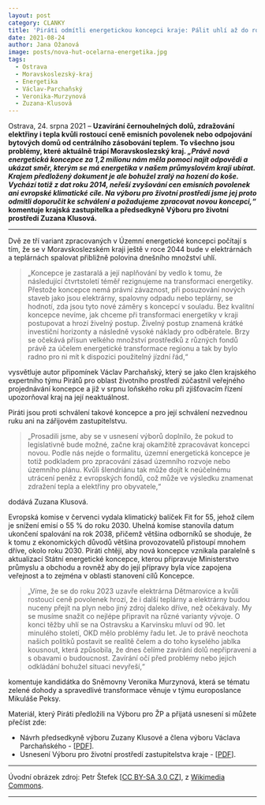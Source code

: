 ```yaml
---
layout: post
category: CLANKY
title: 'Piráti odmítli energetickou koncepci kraje: Pálit uhlí až do roku 2044 je nesmysl, řešme transformaci!'
date: 2021-08-24
author: Jana Ožanová
image: posts/nova-hut-ocelarna-energetika.jpg
tags:
  - Ostrava
  - Moravskoslezský-kraj
  - Energetika
  - Václav-Parchaňský
  - Veronika-Murzynová
  - Zuzana-Klusová
---
```


Ostrava, 24. srpna 2021 – **Uzavírání černouhelných dolů, zdražování elektřiny i tepla kvůli rostoucí ceně emisních povolenek nebo odpojování bytových domů od centrálního zásobování teplem. To všechno jsou problémy, které aktuálně trápí Moravskoslezský kraj. *„Právě nová energetická koncepce za 1,2 milionu nám měla pomoci najít odpovědi a ukázat směr, kterým se má energetika v našem průmyslovém kraji ubírat. Krajem předložený dokument je ale bohužel zralý na hození do koše. Vychází totiž z dat roku 2014, neřeší zvyšování cen emisních povolenek ani evropské klimatické cíle. Na výboru pro životní prostředí jsme jej proto odmítli doporučit ke schválení a požadujeme zpracovat novou koncepci,“* komentuje krajská zastupitelka a předsedkyně Výboru pro životní prostředí Zuzana Klusová.**

<hr />

Dvě ze tří variant zpracovaných v Územní energetické koncepci počítají s tím, že se v Moravskoslezském kraji ještě v roce 2044 bude v elektrárnách a teplárnách spalovat přibližně polovina dnešního množství uhlí.

> „Koncepce je zastaralá a její naplňování by vedlo k tomu, že následující čtvrtstoletí téměř rezignujeme na transformaci energetiky. Přestože koncepce nemá právní závaznost, při posuzování nových staveb jako jsou elektrárny, spalovny odpadu nebo teplárny, se hodnotí, zda jsou tyto nové záměry s koncepcí v souladu. Bez kvalitní koncepce nevíme, jak chceme při transformaci energetiky v kraji postupovat a hrozí živelný postup. Živelný postup znamená krátké investiční horizonty a následně vysoké náklady pro odběratele. Brzy se očekává přísun velkého množství prostředků z různých fondů právě za účelem energetické transformace regionu a tak by bylo radno pro ni mít k dispozici použitelný jízdní řád,“

vysvětluje autor připomínek Václav Parchaňský, který se jako člen krajského expertního týmu Pirátů pro oblast životního prostředí zúčastnil veřejného projednávání koncepce a již v srpnu loňského roku při zjišťovacím řízení upozorňoval kraj na její neaktuálnost.

Piráti jsou proti schválení takové koncepce a pro její schválení nezvednou ruku ani na zářijovém zastupitelstvu.

> „Prosadili jsme, aby se v usnesení výborů doplnilo, že pokud to legislativně bude možné, začne kraj okamžitě zpracovávat koncepci novou. Podle nás nejde o formalitu, územní energetická koncepce je totiž podkladem pro zpracování zásad územního rozvoje nebo územního plánu. Kvůli šlendriánu tak může dojít k neúčelnému utrácení peněz z evropských fondů, což může ve výsledku znamenat zdražení tepla a elektřiny pro obyvatele,“

dodává Zuzana Klusová.

Evropská komise v červenci vydala klimatický balíček Fit for 55, jehož cílem je snížení emisí o 55 % do roku 2030. Uhelná komise stanovila datum ukončení spalování na rok 2038, přičemž většina odborníků se shoduje, že k tomu z ekonomických důvodů většina provozovatelů přistoupí mnohem dříve, okolo roku 2030. Piráti chtějí, aby nová koncepce vznikala paralelně s aktualizací Státní energetické koncepce, kterou připravuje Ministerstvo průmyslu a obchodu a rovněž aby do její přípravy byla více zapojena veřejnost a to zejména v oblasti stanovení cílů Koncepce.

> „Víme, že se do roku 2023 uzavře elektrárna Dětmarovice a kvůli rostoucí ceně povolenek hrozí, že i další teplárny a elektrárny budou nuceny přejít na plyn nebo jiný zdroj daleko dříve, než očekávaly. My se musíme snažit co nejlépe připravit na různé varianty vývoje. O konci těžby uhlí se na Ostravsku a Karvinsku mluví od 90. let minulého století, OKD mělo problémy řadu let. Je to právě neochota našich politiků postavit se realitě čelem a do toho kyselého jablka kousnout, která způsobila, že dnes čelíme zavírání dolů nepřipraveni a s obavami o budoucnost. Zavírání očí před problémy nebo jejich odkládání bohužel situaci nevyřeší,“

komentuje kandidátka do Sněmovny Veronika Murzynová, která se tématu zelené dohody a spravedlivé transformace věnuje v týmu europoslance Mikuláše Peksy.

Materiál, který Piráti předložili na Výboru pro ŽP a přijatá usnesení si můžete přečíst zde:

- Návrh předsedkyně výboru Zuzany Klusové a člena výboru Václava Parchaňského - [[PDF](https://a.pirati.cz/msk/doc/pirati-energeticka-koncepce-stanovisko-vybor-zp.pdf "pirati-energeticka-koncepce-stanovisko-vybor-zp.pdf - 104,2 KiB")].
- Usnesení Výboru pro životní prostředí zastupitelstva kraje - [[PDF](https://a.pirati.cz/msk/doc/vybor-pro-zp-usneseni.pdf "vybor-pro-zp-usneseni.pdf - 166,1 KiB")].


---

Úvodní obrázek zdroj: Petr Štefek \[[CC BY-SA 3.0 CZ](https://creativecommons.org/licenses/by-sa/3.0/cz/deed.cs)\], z [Wikimedia Commons](https://commons.wikimedia.org/wiki/File:Nova_hut_ocelarna_energetika.jpg).

- - -
